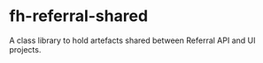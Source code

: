# fh-referral-shared
A class library to hold artefacts shared between Referral API and UI projects.
